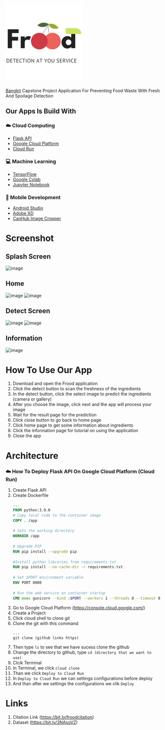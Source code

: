 ![alt text](https://github.com/capstone-frood/Frood/blob/d960b8776a9a0a493461cc525b7e44ff5dfac278/LOGO/1%20TRANS%20Resized.png "Frood Logo")
---
[Bangkit](https://grow.google/intl/id_id/bangkit/ "Bangkit Website") Capstone Project Application For Preventing Food Waste With Fresh And Spoilage Detection 

## Our Apps Is Build With
### :cloud: Cloud Computing
* [Flask API](https://flask.palletsprojects.com/en/2.1.x/)
* [Google Cloud Platform](https://cloud.google.com/gcp/)
* [Cloud Run](https://cloud.google.com/run/)
### :computer: Machine Learning
* [TensorFlow](https://www.tensorflow.org/)
* [Google Colab](https://research.google.com/colaboratory/)
* [Jupyter Notebook](https://jupyter.org/)
### :iphone: Mobile Development
* [Android Studio](https://developer.android.com/studio/preview)
* [Adobe XD](https://www.adobe.com/id_en/products/xd.html)
* [CanHub Image Cropper](https://github.com/CanHub/Android-Image-Cropper)

# Screenshot
## Splash Screen
![image](https://user-images.githubusercontent.com/99663816/172169730-faeb1838-708f-4246-a013-b03a4237db5b.png)
## Home
![image](https://user-images.githubusercontent.com/99663816/172169766-8276f2a3-c4c1-445e-954f-7ea965b1260e.png)
![image](https://user-images.githubusercontent.com/99663816/172169798-e53473c0-f4bd-4f23-99b5-a5ec14ac3971.png)

## Detect Screen
![image](https://user-images.githubusercontent.com/99663816/172170011-bf5de811-3173-4aa6-8bcd-a0d6da49936e.png)
![image](https://user-images.githubusercontent.com/99663816/172170125-921df25d-8ead-4b85-9f51-9e8414d7d746.png)

## Information
![image](https://user-images.githubusercontent.com/99663816/172169840-d695cd8d-705d-4654-83a3-a9e6c448bf1d.png)

# How To Use Our App
  1. Download and open the Frood application
  2. Click the detect button to scan the freshness of the ingredients
  3. In the detect button, click the select image to predict the ingredients (camera or gallery)
  4. After you choose the image, click next and the app will process your image
  5. Wait for the result page for the prediction
  6. Click close button to go back to home page 
  7. Click home page to get some information about ingredients
  8. Click the information page for tutorial on using the application
  9. Close the app

# Architecture


### :cloud: How To Deploy Flask API On Google Cloud Platform (Cloud Run)
  1. Create Flask API
  2. Create Dockerfile 
     ```Dockerfile
     ...
     FROM python:3.9.0
     # Copy local code to the container image
     COPY . /app

     # Sets the working directory
     WORKDIR /app

     # Upgrade PIP
     RUN pip install --upgrade pip

     #Install python libraries from requirements.txt
     RUN pip install --no-cache-dir -r requirements.txt

     # Set $PORT environment variable
     ENV PORT 8080

     # Run the web service on container startup
     CMD exec gunicorn --bind :$PORT --workers 1 --threads 8 --timeout 0 main:app
     ```
  3. Go to Google Cloud Platform (https://console.cloud.google.com/)
  4. Create a Project
  5. Click cloud shell to clone git
  6. Clone the git with this command
     ```Command
     ...
     git clone (github links https)
     ```
  7. Then type `ls` to see that we have sucess clone the github
  8. Change the directory to github, type `cd (directory that we want to use)`
  9. Clcik Terminal
  10. In Terminal, we click `cloud clone`
  11. Than we click `Deploy to Cloud Run`
  12. In  `Deploy to Cloud Run` we can settings configurations before deploy
  13. And than after we settings the configurations we clik `Deploy`

# Links
1. Citation Link (https://bit.ly/froodcitation)
2. Dataset (https://bit.ly/3NAsoVZ)
